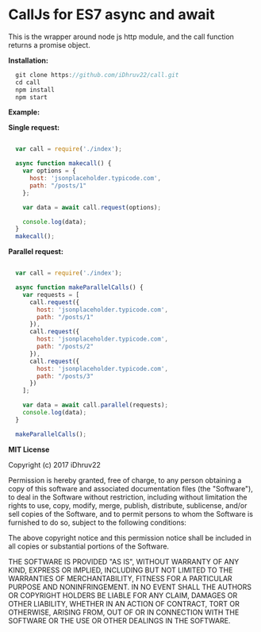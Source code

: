 CallJs for ES7 async and await
==============================

This is the wrapper around node js http module, and the call function returns a promise object.

__**Installation:**__

```javascript
  git clone https://github.com/iDhruv22/call.git
  cd call
  npm install
  npm start
```

__**Example:**__

__Single request:__

```javascript

  var call = require('./index');

  async function makecall() {
    var options = {
      host: 'jsonplaceholder.typicode.com',
      path: "/posts/1"
    };

    var data = await call.request(options);

    console.log(data);
  }
  makecall();

```
__Parallel request:__

```javascript

  var call = require('./index');

  async function makeParallelCalls() {
    var requests = [
      call.request({
        host: 'jsonplaceholder.typicode.com',
        path: "/posts/1"
      }),
      call.request({
        host: 'jsonplaceholder.typicode.com',
        path: "/posts/2"
      }),
      call.request({
        host: 'jsonplaceholder.typicode.com',
        path: "/posts/3"
      })
    ];

    var data = await call.parallel(requests);
    console.log(data);
  }

  makeParallelCalls();

```


__**MIT License**__

Copyright (c) 2017 iDhruv22

Permission is hereby granted, free of charge, to any person obtaining a copy
of this software and associated documentation files (the "Software"), to deal
in the Software without restriction, including without limitation the rights
to use, copy, modify, merge, publish, distribute, sublicense, and/or sell
copies of the Software, and to permit persons to whom the Software is
furnished to do so, subject to the following conditions:

The above copyright notice and this permission notice shall be included in all
copies or substantial portions of the Software.

THE SOFTWARE IS PROVIDED "AS IS", WITHOUT WARRANTY OF ANY KIND, EXPRESS OR
IMPLIED, INCLUDING BUT NOT LIMITED TO THE WARRANTIES OF MERCHANTABILITY,
FITNESS FOR A PARTICULAR PURPOSE AND NONINFRINGEMENT. IN NO EVENT SHALL THE
AUTHORS OR COPYRIGHT HOLDERS BE LIABLE FOR ANY CLAIM, DAMAGES OR OTHER
LIABILITY, WHETHER IN AN ACTION OF CONTRACT, TORT OR OTHERWISE, ARISING FROM,
OUT OF OR IN CONNECTION WITH THE SOFTWARE OR THE USE OR OTHER DEALINGS IN THE
SOFTWARE.
